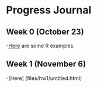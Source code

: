 # Progress Journal



## Week 0 (October 23)

-[Here](files/example_homework_0.html) are some R examples.

## Week 1 (November 6)

-[Here] (files/hw1/untitled.html)


